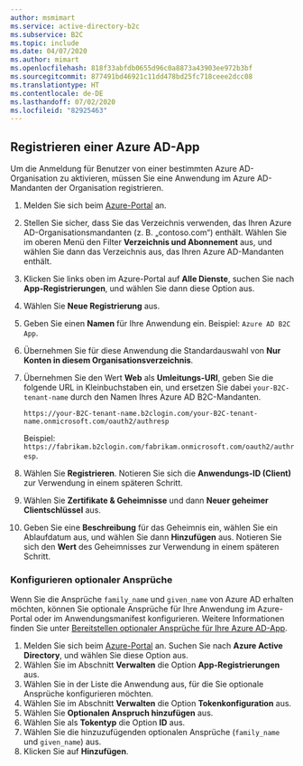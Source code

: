 ```yaml
---
author: msmimart
ms.service: active-directory-b2c
ms.subservice: B2C
ms.topic: include
ms.date: 04/07/2020
ms.author: mimart
ms.openlocfilehash: 818f33abfdb0655d96c0a8873a43903ee972b3bf
ms.sourcegitcommit: 877491bd46921c11dd478bd25fc718ceee2dcc08
ms.translationtype: HT
ms.contentlocale: de-DE
ms.lasthandoff: 07/02/2020
ms.locfileid: "82925463"
---
```

## <a name="register-an-azure-ad-app"></a>Registrieren einer Azure AD-App

Um die Anmeldung für Benutzer von einer bestimmten Azure AD-Organisation zu aktivieren, müssen Sie eine Anwendung im Azure AD-Mandanten der Organisation registrieren.

1. Melden Sie sich beim [Azure-Portal](https://portal.azure.com) an.
1. Stellen Sie sicher, dass Sie das Verzeichnis verwenden, das Ihren Azure AD-Organisationsmandanten (z. B. „contoso.com“) enthält. Wählen Sie im oberen Menü den Filter **Verzeichnis und Abonnement** aus, und wählen Sie dann das Verzeichnis aus, das Ihren Azure AD-Mandanten enthält.
1. Klicken Sie links oben im Azure-Portal auf **Alle Dienste**, suchen Sie nach **App-Registrierungen**, und wählen Sie dann diese Option aus.
1. Wählen Sie **Neue Registrierung** aus.
1. Geben Sie einen **Namen** für Ihre Anwendung ein. Beispiel: `Azure AD B2C App`.
1. Übernehmen Sie für diese Anwendung die Standardauswahl von **Nur Konten in diesem Organisationsverzeichnis**.
1. Übernehmen Sie den Wert **Web** als **Umleitungs-URI**, geben Sie die folgende URL in Kleinbuchstaben ein, und ersetzen Sie dabei `your-B2C-tenant-name` durch den Namen Ihres Azure AD B2C-Mandanten.

    ```
    https://your-B2C-tenant-name.b2clogin.com/your-B2C-tenant-name.onmicrosoft.com/oauth2/authresp
    ```

    Beispiel: `https://fabrikam.b2clogin.com/fabrikam.onmicrosoft.com/oauth2/authresp`.

1. Wählen Sie **Registrieren**. Notieren Sie sich die **Anwendungs-ID (Client)** zur Verwendung in einem späteren Schritt.
1. Wählen Sie **Zertifikate & Geheimnisse** und dann **Neuer geheimer Clientschlüssel** aus.
1. Geben Sie eine **Beschreibung** für das Geheimnis ein, wählen Sie ein Ablaufdatum aus, und wählen Sie dann **Hinzufügen** aus. Notieren Sie sich den **Wert** des Geheimnisses zur Verwendung in einem späteren Schritt.

### <a name="configuring-optional-claims"></a>Konfigurieren optionaler Ansprüche

Wenn Sie die Ansprüche `family_name` und `given_name` von Azure AD erhalten möchten, können Sie optionale Ansprüche für Ihre Anwendung im Azure-Portal oder im Anwendungsmanifest konfigurieren. Weitere Informationen finden Sie unter [Bereitstellen optionaler Ansprüche für Ihre Azure AD-App](/azure/active-directory/develop/active-directory-optional-claims).

1. Melden Sie sich beim [Azure-Portal](https://portal.azure.com) an. Suchen Sie nach **Azure Active Directory**, und wählen Sie diese Option aus.
1. Wählen Sie im Abschnitt **Verwalten** die Option **App-Registrierungen** aus.
1. Wählen Sie in der Liste die Anwendung aus, für die Sie optionale Ansprüche konfigurieren möchten.
1. Wählen Sie im Abschnitt **Verwalten** die Option **Tokenkonfiguration** aus.
1. Wählen Sie **Optionalen Anspruch hinzufügen** aus.
1. Wählen Sie als **Tokentyp** die Option **ID** aus.
1. Wählen Sie die hinzuzufügenden optionalen Ansprüche (`family_name` und `given_name`) aus.
1. Klicken Sie auf **Hinzufügen**.